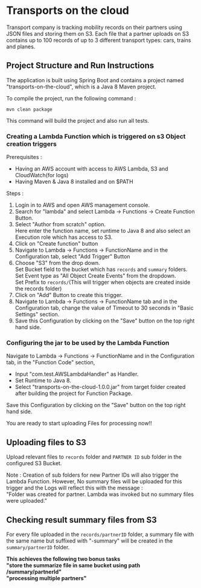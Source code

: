 # Transports on the cloud
Transport company is tracking mobility records on their partners using JSON files and storing them on S3. Each file that a partner uploads on S3 contains up to 100 records of up to 3 different transport types: cars, trains and planes.

## Project Structure and Run Instructions

The application is built using Spring Boot and contains a project named "transports-on-the-cloud", which is a Java 8 Maven project.

To compile the project, run the following command :

`mvn clean package`

This command will build the project and also run all tests.

### Creating a Lambda Function which is triggered on s3 Object creation triggers

Prerequisites :
- Having an AWS account with access to AWS Lambda, S3 and CloudWatch(for logs)
- Having Maven & Java 8 installed and on $PATH

Steps :
1. Login in to AWS and open AWS management console.
2. Search for "lambda" and select Lambda -> Functions -> Create Function Button.
3. Select "Author from scratch" option.<br/>
   Here enter the function name, set runtime to Java 8 and also select an Execution role which has access to S3.
4. Click on "Create function" button
5. Navigate to Lambda -> Functions -> FunctionName and in the Configuration tab, select "Add Trigger" Button
6. Choose "S3" from the drop down.<br/>
   Set Bucket field to the bucket which has `records` and `summary` folders.<br/>
   Set Event type as "All Object Create Events" from the dropdown.<br/>
   Set Prefix to `records/`(This will trigger when objects are created inside the records folder)
7. Click on "Add" Button to create this trigger.
8. Navigate to Lambda -> Functions -> FunctionName tab and in the Configuration tab, change the value of Timeout to 30 seconds      in "Basic Settings" section.
9. Save this Configuration by clicking on the "Save" button on the top right hand side.

### Configuring the jar to be used by the Lambda Function

Navigate to Lambda -> Functions -> FunctionName and in the Configuration tab, in the "Function Code" section,
- Input "com.test.AWSLambdaHandler" as Handler.
- Set Runtime to Java 8.
- Select "transports-on-the-cloud-1.0.0.jar" from target folder created after building the project for Function Package.

Save this Configuration by clicking on the "Save" button on the top right hand side.

You are ready to start uploading Files for processing now!!

## Uploading files to S3

Upload relevant files to `records` folder and `PARTNER ID` sub folder in the configured S3 Bucket.

Note : Creation of sub folders for new Partner IDs will also trigger the Lambda Function. However, No summary files will be uploaded for this trigger and the Logs will reflect this with the message : <br/>
"Folder was created for partner. Lambda was invoked but no summary files were uploaded." 

## Checking result summary files from S3

For every file uploaded in the `records/partnerID` folder, a summary file with the same name but suffixed with "-summary" will be created in the `summary/partnerID` folder.

**This achieves the following two bonus tasks <br/>
"store the summarize file in same bucket using path /summary/partnerId" <br/>
"processing multiple partners"**
